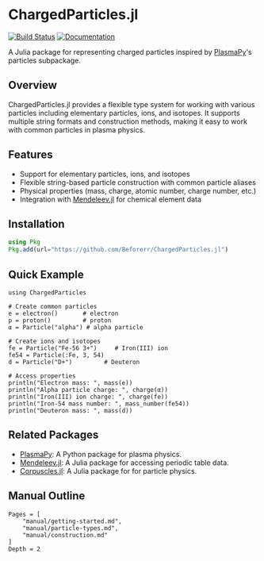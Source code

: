 # ChargedParticles.jl

[![Build Status](https://github.com/Beforerr/ChargedParticles.jl/actions/workflows/CI.yml/badge.svg?branch=main)](https://github.com/Beforerr/ChargedParticles.jl/actions/workflows/CI.yml?query=branch%3Amain)
[![Documentation](https://img.shields.io/badge/docs-dev-blue.svg)](https://beforerr.github.io/ChargedParticles.jl/dev/) 


A Julia package for representing charged particles inspired by [PlasmaPy](https://github.com/PlasmaPy/PlasmaPy)'s particles subpackage.

## Overview

ChargedParticles.jl provides a flexible type system for working with various particles including elementary particles, ions, and isotopes. It supports multiple string formats and construction methods, making it easy to work with common particles in plasma physics.

## Features

- Support for elementary particles, ions, and isotopes
- Flexible string-based particle construction with common particle aliases
- Physical properties (mass, charge, atomic number, charge number, etc.)
- Integration with [Mendeleev.jl](https://github.com/Eben60/Mendeleev.jl) for chemical element data

## Installation

```julia
using Pkg
Pkg.add(url="https://github.com/Beforerr/ChargedParticles.jl")
```

## Quick Example

```@example
using ChargedParticles

# Create common particles
e = electron()       # electron
p = proton()         # proton
α = Particle("alpha") # alpha particle

# Create ions and isotopes
fe = Particle("Fe-56 3+")     # Iron(III) ion
fe54 = Particle(:Fe, 3, 54)
d = Particle("D+")         # Deuteron

# Access properties
println("Electron mass: ", mass(e))
println("Alpha particle charge: ", charge(α))
println("Iron(III) ion charge: ", charge(fe))
println("Iron-54 mass number: ", mass_number(fe54))
println("Deuteron mass: ", mass(d))
```

## Related Packages

- [PlasmaPy](https://github.com/PlasmaPy/PlasmaPy): A Python package for plasma physics.
- [Mendeleev.jl](https://github.com/Eben60/Mendeleev.jl): A Julia package for accessing periodic table data.
- [Corpuscles.jl](https://github.com/Beforerr/Corpuscles.jl): A Julia package for for particle physics.

## Manual Outline

```@contents
Pages = [
    "manual/getting-started.md",
    "manual/particle-types.md",
    "manual/construction.md"
]
Depth = 2
```
